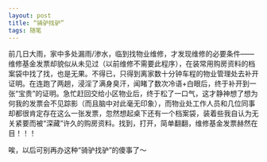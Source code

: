 ```yaml
---
layout: post
title: “骑驴找驴”
tags: 随笔
---
```


前几日大雨，家中多处漏雨/渗水，临到找物业维修，才发现维修的必要条件——维修基金发票却貌似从未见过（以前维修不需要此程序），在装常用购房资料的档案袋中找了找，也是无果。不得已，只得到离家数十分钟车程的物业管理处去补开证明。在连跑了两趟，浸淫了满身臭汗，闻睹了数次冷语+白眼后，终于补开到一张“宝贵”的证明。急忙赶回交给小区物业后，终于松了一口气，这才静神想了想为何我的发票会不见踪影（而且脑中对此毫无印象），而物业处工作人员和几位同事却都很肯定存在这么一张发票，忽然想起桌下还有一个档案袋，装着些我自认为无关紧要而被“深藏”许久的购房资料。找到，打开，简单翻翻，维修基金发票赫然在目！！！

唉，以后可别再办这种“骑驴找驴”的傻事了～